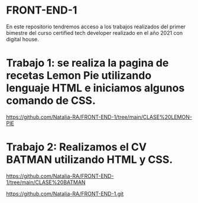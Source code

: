 # FRONT-END-1
En este repositorio tendremos acceso a los trabajos realizados del primer bimestre del  curso certified tech developer realizado en el año 2021 con digital house.

# Trabajo 1: se realiza la pagina de recetas Lemon Pie utilizando lenguaje HTML e iniciamos algunos comando de CSS.
https://github.com/Natalia-RA/FRONT-END-1/tree/main/CLASE%20LEMON-PIE

# Trabajo 2: Realizamos el CV BATMAN utilizando HTML y CSS.
https://github.com/Natalia-RA/FRONT-END-1/tree/main/CLASE%20BATMAN 


https://github.com/Natalia-RA/FRONT-END-1.git
